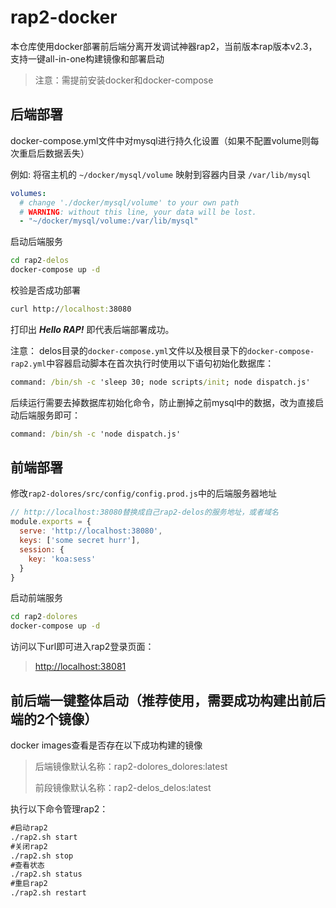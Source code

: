 # rap2-docker

本仓库使用docker部署前后端分离开发调试神器rap2，当前版本rap版本v2.3，支持一键all-in-one构建镜像和部署启动

> 注意：需提前安装docker和docker-compose

## 后端部署

docker-compose.yml文件中对mysql进行持久化设置（如果不配置volume则每次重启后数据丢失）

例如: 将宿主机的 `~/docker/mysql/volume` 映射到容器内目录 `/var/lib/mysql`

```yml
volumes:
  # change './docker/mysql/volume' to your own path
  # WARNING: without this line, your data will be lost.
  - "~/docker/mysql/volume:/var/lib/mysql"
```

启动后端服务

```cmd
cd rap2-delos
docker-compose up -d
```

校验是否成功部署

```cmd
curl http://localhost:38080
```

打印出 ***Hello RAP!*** 即代表后端部署成功。

注意：
delos目录的`docker-compose.yml`文件以及根目录下的`docker-compose-rap2.yml`中容器启动脚本在首次执行时使用以下语句初始化数据库：

```cmd
command: /bin/sh -c 'sleep 30; node scripts/init; node dispatch.js'
```

后续运行需要去掉数据库初始化命令，防止删掉之前mysql中的数据，改为直接启动后端服务即可：

```cmd
command: /bin/sh -c 'node dispatch.js'
```

## 前端部署

修改`rap2-dolores/src/config/config.prod.js`中的后端服务器地址

```javascript
// http://localhost:38080替换成自己rap2-delos的服务地址，或者域名
module.exports = {
  serve: 'http://localhost:38080',
  keys: ['some secret hurr'],
  session: {
    key: 'koa:sess'
  }
}
```

启动前端服务

```cmd
cd rap2-dolores
docker-compose up -d
```

访问以下url即可进入rap2登录页面：

> <http://localhost:38081>

## 前后端一键整体启动（推荐使用，需要成功构建出前后端的2个镜像）

docker images查看是否存在以下成功构建的镜像

> 后端镜像默认名称：rap2-dolores_dolores:latest
>
> 前段镜像默认名称：rap2-delos_delos:latest

执行以下命令管理rap2：

```cmd
#启动rap2
./rap2.sh start
#关闭rap2
./rap2.sh stop
#查看状态
./rap2.sh status
#重启rap2
./rap2.sh restart
```